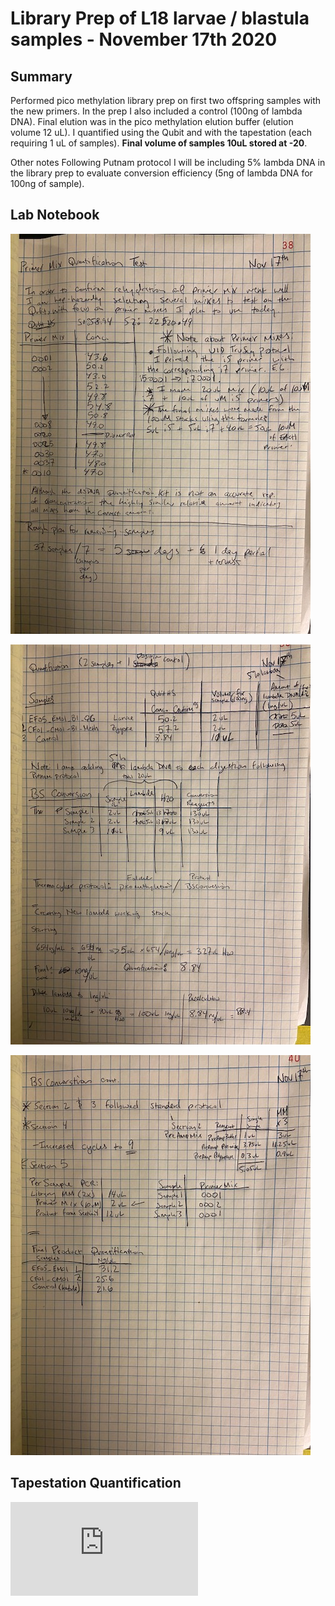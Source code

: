 # Library Prep of L18 larvae / blastula samples - November 17th 2020

## Summary
Performed pico methylation library prep on first two offspring samples with the new primers. In the prep I also included a control (100ng of lambda DNA). Final elution was in the pico methylation elution buffer (elution volume 12 uL). I quantified using the Qubit and with the tapestation (each requiring 1 uL of samples). **Final volume of samples 10uL stored at -20**.

Other notes
Following Putnam protocol I will be including 5% lambda DNA in the library prep to evaluate conversion efficiency (5ng of lambda DNA for 100ng of sample).

## Lab Notebook  
![](https://github.com/epigeneticstoocean/2018OAExp_larvae/blob/master/figures/pg38_2020Nov17_L18LibPrep_S1_2samples.jpg)

![](https://github.com/epigeneticstoocean/2018OAExp_larvae/blob/master/figures/pg39_2020Nov17_L18LibPrep_S1_2samples.jpg)

![](https://github.com/epigeneticstoocean/2018OAExp_larvae/blob/master/figures/pg40_2020Nov17_L18LibPrep_S1_2samples.jpg)

## Tapestation Quantification

![](https://github.com/epigeneticstoocean/2018OAExp_larvae/blob/master/labwork/sequencing%20reports/2020-11-19_L18_R1_2samples.pdf)
